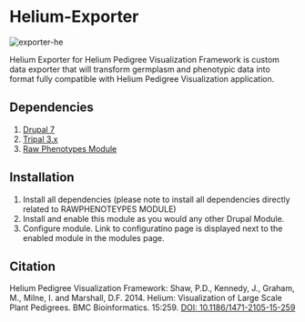 # Helium-Exporter
![exporter-he](https://user-images.githubusercontent.com/15472253/154566046-b230d1da-f9b1-4eca-b24f-a59b8b94308f.png)

Helium Exporter for Helium Pedigree Visualization Framework is custom data exporter that will transform germplasm and phenotypic data into format fully compatible with Helium Pedigree Visualization application.

## Dependencies

1. [Drupal 7](https://www.drupal.org/)
2. [Tripal 3.x](http://tripal.info/)
3. [Raw Phenotypes Module](https://github.com/UofS-Pulse-Binfo/rawphenotypes)

## Installation
1. Install all dependencies (please note to install all dependencies directly related to RAWPHENOTEYPES MODULE)
2. Install and enable this module as you would any other Drupal Module.
3. Configure module. Link to configuratino page is displayed next to the enabled module in the modules page.

## Citation
Helium Pedigree Visualization Framework: Shaw, P.D., Kennedy, J., Graham, M., Milne, I. and Marshall, D.F. 2014. Helium: Visualization of Large Scale Plant Pedigrees. BMC Bioinformatics. 15:259. [DOI: 10.1186/1471-2105-15-259](https://bmcbioinformatics.biomedcentral.com/articles/10.1186/1471-2105-15-259)
